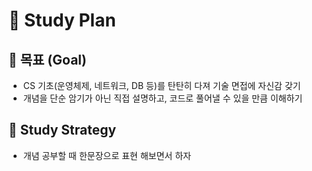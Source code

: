 # 🧠 Study Plan

## 🎯 목표 (Goal)
- CS 기초(운영체제, 네트워크, DB 등)를 탄탄히 다져 기술 면접에 자신감 갖기
- 개념을 단순 암기가 아닌 직접 설명하고, 코드로 풀어낼 수 있을 만큼 이해하기

## 📌 Study Strategy
- 개념 공부할 때 한문장으로 표현 해보면서 하자

